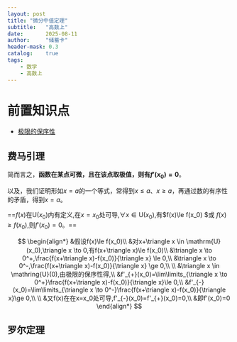 ```yaml
---
layout: post
title: "微分中值定理"
subtitle:   "高数上"
date:       2025-08-11
author:     "储蓄卡"
header-mask: 0.3
catalog:    true
tags:
    - 数学
    - 高数上
---
```

# 前置知识点

- [极限的保序性](./极限的保序性.md)

## 费马引理

简而言之，**函数在某点可微，且在该点取极值，则有$f'(x_0)=0$**。

以及，我们证明形如$x=a$的一个等式，常得到$x \le a$、$x \ge a$，再通过数的有序性的矛盾，得到$x=a$。

==$f(x)$在$\mathrm{U}(x_0)$内有定义,在$x=x_0$处可导,$\forall x \in \mathrm{U}(x_0)$,有$f(x)\le f(x_0) $或 $f(x)\ge f(x_0)$,则$f'(x_0)=0$。==

$$
\begin{align*}
&假设f(x)\le f(x_0)\\
&对x+\triangle x \in \mathrm{U}(x_0),\triangle x \to 0,有f(x+\triangle x)\le f(x_0)\\
&\triangle x \to 0^+,\frac{f(x+\triangle x)-f(x_0)}{\triangle x} \le 0,\\
&\triangle x \to 0^-,\frac{f(x+\triangle x)-f(x_0)}{\triangle x} \ge 0,\\  \\
&\triangle x \in \mathring{U}(0),由极限的保序性得,\\
&f'_{+}(x_0)=\lim\limits_{\triangle x \to 0^+}\frac{f(x+\triangle x)-f(x_0)}{\triangle x}\le 0,\\
&f'_{-}(x_0)=\lim\limits_{\triangle x \to 0^-}\frac{f(x+\triangle x)-f(x_0)}{\triangle x}\ge 0,\\ \\
&又f(x)在在x=x_0处可导,f'_{-}(x_0)=f'_{+}(x_0)=0,\\
&即f'(x_0)=0
\end{align*}
$$

## 罗尔定理
